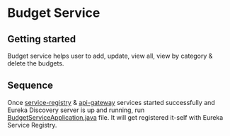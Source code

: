 # Budget Service



## Getting started
Budget service helps user to add, update, view all, view by category & delete the budgets. 

## Sequence 
Once [service-registry](https://github.com/umangboriwala/user-financial-management/tree/main/service-registry) & [api-gateway](https://github.com/umangboriwala/user-financial-management/tree/main/api-gateway) services started successfully and Eureka Discovery server is up and running, run [BudgetServiceApplication.java](https://github.com/umangboriwala/user-financial-management/blob/main/budget-service/src/main/java/io/umang/project/budget_service/BudgetServiceApplication.java) file. It will get registered it-self with Eureka Service Registry.  